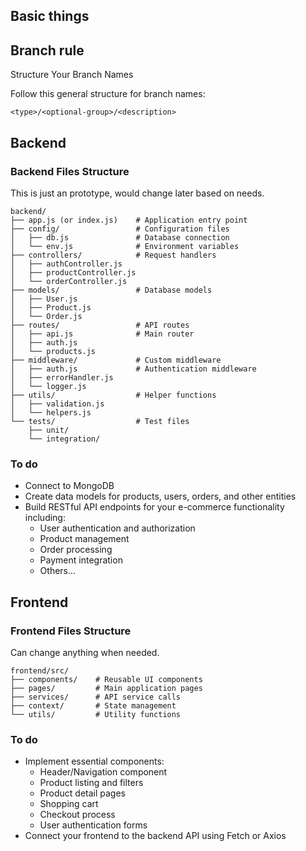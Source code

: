 ## Basic things
## Branch rule
Structure Your Branch Names

Follow this general structure for branch names:
```
<type>/<optional-group>/<description>
```
## **Backend**
### **Backend Files Structure**
This is just an prototype, would change later based on needs.
```
backend/
├── app.js (or index.js)    # Application entry point
├── config/                 # Configuration files
│   ├── db.js               # Database connection
│   └── env.js              # Environment variables
├── controllers/            # Request handlers
│   ├── authController.js
│   ├── productController.js
│   └── orderController.js
├── models/                 # Database models
│   ├── User.js
│   ├── Product.js
│   └── Order.js
├── routes/                 # API routes
│   ├── api.js              # Main router
│   ├── auth.js
│   └── products.js
├── middleware/             # Custom middleware
│   ├── auth.js             # Authentication middleware
│   ├── errorHandler.js
│   └── logger.js
├── utils/                  # Helper functions
│   ├── validation.js
│   └── helpers.js
└── tests/                  # Test files
    ├── unit/
    └── integration/

```
### **To do**
- Connect to MongoDB
- Create data models for products, users, orders, and other entities
- Build RESTful API endpoints for your e-commerce functionality including:
    - User authentication and authorization
    - Product management
    - Order processing
    - Payment integration
    - Others...
## Frontend
### Frontend Files Structure
Can change anything when needed.
```
frontend/src/
├── components/    # Reusable UI components
├── pages/         # Main application pages
├── services/      # API service calls
├── context/       # State management
└── utils/         # Utility functions
```
### **To do**
- Implement essential components:
    - Header/Navigation component
    - Product listing and filters
    - Product detail pages
    - Shopping cart
    - Checkout process
    - User authentication forms
- Connect your frontend to the backend API using Fetch or Axios